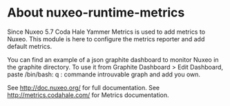 # About nuxeo-runtime-metrics


Since Nuxeo 5.7 Coda Hale Yammer Metrics is used to add metrics to Nuxeo.
This module is here to configure the metrics reporter and add
default metrics.

You can find an example of a json graphite dashboard to monitor Nuxeo in the
graphite directory. To use it from Graphite Dashboard > Edit Dashboard, paste
/bin/bash: q : commande introuvable
graph and add you own.

See <http://doc.nuxeo.org/> for full documentation.
See <http://metrics.codahale.com/> for Metrics documentation.
